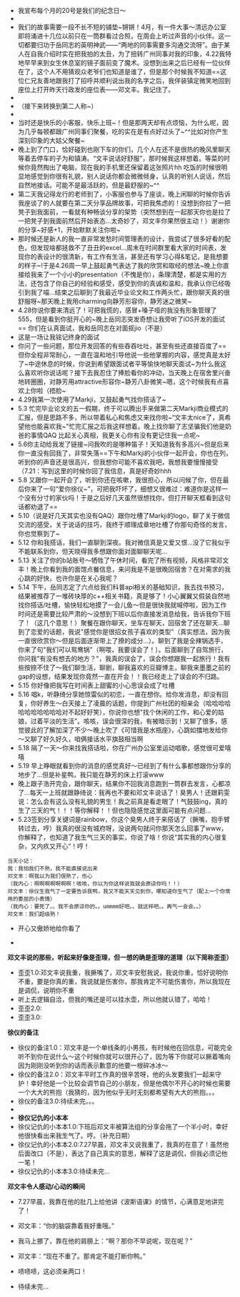 - 我宣布每个月的20号是我们的纪念日～
- 
- 我们的故事需要一段不长不短的铺垫~锵锵！4月，有一件大事～清远办公室即将涌进十几位以前只在一筒群看过合照，在周会上听过声音的小伙伴。这一切都要归功于岳同志的英明神武——“两地的同事需要多沟通交流呀”。由于某人在自我介绍时实在把我拍的太丑，为了扭转广州同事对我的印象，4.22我特地早早来到女生休息室的镜子面前变了魔术。没想到出来之后已经有一位伙伴在了，这个人不用猜观众老爷们也知道是谁了，但是那个时候我不知道==这位仁兄友善地跟我打了招呼并顺利说出我的名字之后，我佯装镇定微笑地回到座位上打开昨天行政发的座位表——邓文丰。我记住了。
- 
- （接下来转换到第二人称~）
- 
- 当时还是快乐的小客服，快乐上班~！但是那两天却有点烦恼，为什么呢，因为几乎每顿都跟广州同事们聚餐，吃的实在是有点好过头了~^^比如对你产生深刻印象的大姑父聚餐~
- 晚上到了门口，恰好碰到也刚下车的你们，几个人在还不是很热的晚风里聊天等着去停车的子为和镇涛。“文丰说话好舒服”，那时候我这样想着。等菜的时候你竟然掏出了电脑，现在我的手机里还保留着这张照片hh  吃饭的时候很明显地感觉到你很有礼貌，别人说话你都会微微倾身，认真的听别人说话，然后自然地接话。可能不是最活跃的，但是最舒服的~^^
- 第二天我记得龙行的老师到了，小客服也参与了座谈，晚上闲聊的时候你告诉我座谈了的人就要在第二天分享品牌故事，可把我焦虑的！没想到你拉了一把凳子到我面前，一看就有种畅谈分享的架势（突然想到在一起那天你也是拉了一把凳子到我面前然后开始表态...太奇妙了，邓文丰你果然很主动！）谢谢你的分享~好感+1，开始默默关注你啦~
- 那时候还是新人的我一直非常发愁时间管理表的设计，我尝试了很多好看的配色，但发现啥都拯救不了丑丑的excel...周末在时间群里看大家的时间表，发现你的表设计的很清新，有工作有生活，甚至还有学习心得&笔记，是我想要的样子~!于是4.26周一早上鼓起勇气表达了我的欣赏和取经的想法~晚上你直接给我来了一个小小的presentation（不愧是你），条理清楚，都是实用的方法，还包含了你自己的经验和感受，感受到你的真诚和温和，我承认你已经吸引到我了喵...结束之后聊到了我最近毕业论文和工作两头忙，跟你聊天真的很舒服呀~那天晚上我用charming向静芳形容你，静芳迷之微笑~
- 4.28你说你要来清远了！可把我慌的，感冒+嗓子哑的我没有形象管理了555，但是看到你挺开心的~晚上岳同志突发奇想让我旁听了iOS开发的面试 == 你们在认真面试，我和岳同志在对面抠jio（不是）
- 这是一场让我铭记终身的面试
- 你问了一些问题，那位开发回答的有些吞吞吐吐，甚至有些还直接百度了== 但你全程非常耐心，一直在温和地引导他说一些他掌握的内容，感觉真是太好了~中途休息的时候，你说到希望跟面试者平等愉快地聊天面试~为什么我这么喜欢听你说话呢？接下去我忍住了捧脸看你的冲动，当天晚上在宿舍里兴奋地转圈圈，对静芳用attractive形容你~静芳八卦微笑~嗯，这个时候我有点喜欢上你啦（捂脸~
- 4.29我第一次使用了Markji，又鼓起勇气找你搭话了~
- 5.3 忙完毕业论文的五一假期，终于可以腾出手来做第二天Markji商业模式的汇报，但是思路不多，所以带着私心和焦虑又来找你啦~“文丰太nice了，真希望他也能喜欢我~”忙完汇报之后我这样想着。晚上找你聊了志坚骗我们他是奶爸的事情QAQ 比起关心真相，我更关心你有没有更记住我一点呢~
- 5.6你主动给我发了链接~问我吹的是哪种笛子！天知道我有多高兴~但是后来你一直没有回我了，非常失落==下午和Markji的小伙伴一起开会，你也在列，听到你的声音还是很高兴，但我想你可能不喜欢我吧，我想我要慢慢接受（7.21：写到这里的时候你回了我信息，真是好奇妙hhh
- 5.8 又跟你一起开会了，听到你还在咳嗽，我很担心，所以问候了你，但在最后你来了一句“爱你徐仪~”，可把我吓坏了，细想又很难过：难道你是这样一个没有分寸的家伙吗！于是之后好几天虽然很想找你，但打开聊天框看到这句话都劝退了==
- 5.10（说是好几天其实也没有QAQ）跟你吐槽了Markji的logo，聊了关于微信交流的感受，关于说话的技巧，我终于顺理成章地吐槽了你那句奇怪的发言，你也觉察到了~
- 5.12 你和我搭话，我们一直聊到深夜。我对微信真是又爱又恨...没了它我似乎不能联系到你，但天晓得我多想跟你面对面聊聊天呢...
- 5.13 关注了你的b站账号～牺牲了午休时间，看完了所有视频，风格非常邓文丰！晚上你看到我的面馆点餐信息，来问我是不是很晚回宿舍？在对需求的我心跳的好快，也许你是在关心我呢？
- 5.14 下午，岳同志定了六点给我们科普api相关的基础知识，我去找书预习，结果被推荐了一堆砖块厚的c++相关书籍，真是够了！小心翼翼又假装自然地找你搭话/吐槽，愉快轻松地摸了一会儿鱼～但是很快我就喊停啦，因为工作时间还是需要比较严肃的～没想到下班以后你直接发消息给我，告诉我你下班了！（这几个意思！）聚餐在跟你聊天，坐车在聊天，回宿舍了还在聊天...聊到了恋爱的话题，我说"感觉你是很招女孩子喜欢的类型"（真实想法，因为我一直很欣赏你～但是后面逐渐带上了撩的成分...）。聊到了我是全辣锅选手，你来了句"我们可以鸳鸯锅"（啊喂，我要误会了！）。后面聊到了自驾旅行，你问我"有没有想去的地方？"，我真的误会了，误会你想跟我一起旅行！我有些按捺不住了～我们聊生活，聊剧，聊我喜欢的豆瓣博主，聊我来墨墨之前的gap的设想，结果发现你竟然一直在开会！！我已经走上了误会的不归路。
- 5.15 你好像把我写在时间表上甜蜜的小心思误会成了吐槽
- 5.16 唱k，听静绮分享她惊雷似的初恋，一直在想你。给你发消息，却没有回复，你好养生～白天接上了凌晨的话题，你提到广州社团的相亲会（哈哈哈哈哈哈哈哈哈哈哈对不起好好笑），你说你也想"找个休闲的工作，和心爱的姑娘，过着平淡的生活"。咳咳，误会很深的我，有被暗示到！又聊了很多，感觉彼此的了解加深了不少～晚上吹了《可惜我是水瓶座》，心跳如擂地发给你～又聊了好久好久，咱俩接话水平旗鼓相当啊
- 5.18 隔了一天～你来找我搭话啦，你在广州办公室里运动唱歌，感觉很可爱嘻嘻
- 5.19 早上睁眼就看到你的消息的感觉真好～已经到了有什么事都想跟你分享的地步了...但是补星鸭，我只能在静芳的床上打滚www
-  晚上跟子浩开完会，跟你聊天，结果你不回我消息跑到一筒群去发言，心都凉了...每天一上班就跟静绮说：我再也不要和邓文丰说话了！臭男人！还跟莉雯说：怎么会有这么没有礼貌的男生！我之前真是看走眼了！气鼓鼓ing，真的生了三天的气！！！等你解释！！但也隐隐感觉这里面可能有点问题...
- 5.23签到分享关键词是rainbow，你这个臭男人终于来搭话了（撅嘴，抱手臂转过去，哼）我真的很没有城府呀，没说两句就问你那天怎么回事了www，你解释了，也知道了我生气三天的事实，你说了啥！你说“其实我的内心很复杂，又内疚又开心“！哼！

```
当天小记：
我：我怕我们不熟，我不能直接说出来
邓文丰：啊我以为我们很熟了，伤心
（我内心：啊啊啊啊啊啊啊！咳咳，你以为你这样说我就会原谅你吗！！）
邓文丰：徐仪生我气了一定要告诉我鸭，我又不能天天见到你，哪知道你生气了（配上一个你常用的委屈的小表情）
（我内心：要死了。。我不会原谅你的。。ummmm好吧。。就这样吧。。再气一会会。。）
邓文丰：我们超级熟！
```
- 开心又傲娇地给你看了

- 







**邓文丰说的那些，听起来好像是歪理，但一想的确是歪理的道理（以下简称歪歪）**
- 歪歪1.0:邓文丰说我重，我撅嘴了，邓文丰安慰我说，我说你重，恰好说明你不重，要是你真的重，我说就是伤害你，那我肯定不可能伤害你，所以我现在是调侃，说明你不重
-   听上去逻辑自洽，但我的嘴还是可以挂水壶，所以他就认错了，哈哈！
- 歪歪2.0:
- 歪歪3.0:

**徐仪的备注**
- 徐仪的备注1.0：邓文丰是一个单线条的小男孩，有时候他在回信息，可能完全听不到你在说什么～这个时候你就可以很开心了，因为等下你就可以撅着嘴向因为刚刚没听到你的话而表示歉意的他要一根碎冰冰～
- 徐仪的备注2.0：邓文丰平时工作真的很辛苦呀，他的头发要我们一起来守护！幸好他是一个比较会调节自己的小朋友，但是他偶尔不开心的时候也需要一个大大的熊抱（我猜的，因为他似乎无时无刻都希望有大大的熊抱。。。
- 徐仪的备注3.0:待续未完。。。
- 
- **徐仪记仇的小本本**
- 徐仪记仇的小本本1.0:下班后邓文丰被算法组的分享会拖了一个半小时，幸好他很快看出来我生气了。哼。（补充日期）
- 徐仪记仇的小本本2.0:7.27早晨，邓文丰又说我重了，我真的在意了！虽然他后面改口（不是），表达了自己真实的意思，解释了这是调侃，但我必须记他一笔！
- 徐仪记仇的小本本3.0:待续未完...

**邓文丰令人感动/心动的瞬间**
- 7.27早晨，我靠在他的肚几上给他讲《波斯语课》的情节，心满意足地讲完了！
- 邓文丰：“你的脑袋靠着我好重哦。”
- 我马上挪了，靠在他的肩膀上：“啊？那你不早说呢，现在呢？”
- 邓文丰：“现在不重了。那肯定不能打断你鸭。”
- 啧啧啧，这必须亲两口！

- 待续未完...
